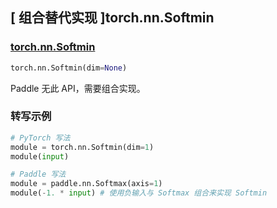 ## [ 组合替代实现 ]torch.nn.Softmin

### [torch.nn.Softmin](https://pytorch.org/docs/stable/generated/torch.nn.Softmin.html#softmin)

```python
torch.nn.Softmin(dim=None)
```

Paddle 无此 API，需要组合实现。

### 转写示例

```python
# PyTorch 写法
module = torch.nn.Softmin(dim=1)
module(input)

# Paddle 写法
module = paddle.nn.Softmax(axis=1)
module(-1. * input) # 使用负输入与 Softmax 组合来实现 Softmin
```
